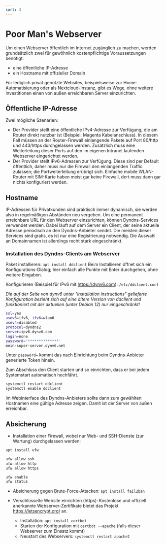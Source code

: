 ```yaml
---
sort: 3
---
```


# Poor Man's Webserver

Um einen Webserver öffentlich im Internet zugänglich zu machen, werden grundsätzlich zwei für gewöhnlich kostenpflichtige Voraussetzungen benötigt:
- eine öffentliche IP-Adresse
- ein Hostname mit offizieller Domain

Für lediglich privat genützte Websites, beispielsweise zur Home-Automatisierung oder als Nextcloud-Instanz, gibt es Wege, ohne weitere Investitionen einen von außen erreichbaren Server einzurichten.

## Öffentliche IP-Adresse
Zwei mögliche Szenarien:
- Der Provider stellt eine öffentliche IPv4-Adresse zur Verfügung, die am Router direkt nutzbar ist (Beispiel: Magenta Kabelanschluss). In diesem Fall müssen an der Router-Firewall einlangende Pakete auf Port 80/http und 443/https durchgelassen werden. Zusätzlich muss eine Weiterleitung dieser Ports auf den im eigenen Intranet laufenden Webserver eingerichtet werden.
- Der Provider stellt IPv6-Adressen zur Verfügung. Diese sind per Default öffentlich, daher muss nur die Firewall den einlangenden Traffic zulassen; die Portweiterleitung erübrigt sich. Einfache mobile WLAN-Router mit SIM-Karte haben meist gar keine Firewall, dort muss dann gar nichts konfiguriert werden.

## Hostname
IP-Adressen für Privatkunden sind praktisch immer dynamisch, sie werden also in regelmäßigen Abständen neu vergeben. Um eine permanent erreichbare URL für den Webserver einzurichten, können Dyndns-Services verwendet werden. Dabei läuft auf dem Server ein Client, der seine aktuelle Adresse periodisch an den Dyndns-Anbieter sendet. Die meisten dieser Services sind gratis, es ist nur eine Registrierung notwendig. Die Auswahl an Domainnamen ist allerdings recht stark eingeschränkt.

### Installation des Dyndns-Clients am Webserver
Paket installieren: `apt install ddclient` Beim Installieren öffnet sich ein Konfigurations-Dialog; hier einfach alle Punkte mit Enter durchgehen, ohne weitere Eingaben.

Konfigurieren (Beispiel für IPv6 mit https://dynv6.com): `/etc/ddclient.conf`

*Die auf der Seite von dynv6 unter "Installation instructions" gelieferte Konfiguration bezieht sich auf eine ältere Version von ddclient und funktioniert mit der aktuellen (unter Debian 12) nur eingeschränkt!*

```sh
ssl=yes
usev6=ifv6, ifv6=wlan0
usev4=disabled
protocol=dyndns2 
server=ipv6.dynv6.com 
login=none 
password='**************' 
mein-super-server.dynv6.net

```
Unter `password=` kommt das nach Einrichtung beim Dyndns-Anbieter generierte Token hinein.

Zum Abschluss den Client starten und  so einrichten, dass er bei jedem Systemstart automatisch hochfährt. 
```sh
systemctl restart ddclient
systemctl enable ddclient
```

Im Webinterface des Dyndns-Anbieters sollte dann zum gewählten Hostnamen eine gültige Adresse zeigen. Damit ist der Server von außen erreichbar.

## Absicherung
- Installation einer Firewall, wobei nur Web- und SSH-Dienste (zur Wartung) durchgelassen werden:
  
```sh
apt install ufw

ufw allow ssh
ufw allow http
ufw allow https

ufw enable
ufw status
```
- Absicherung gegen Brute-Force-Attacken: `apt install fail2ban`

- Verschlüsselte Website einrichten (https):
  Kostenlose und offiziell anerkannte Webserver-Zertifikate bietet das Projekt https://letsencrypt.org/ an. 
  - Installation: `apt install certbot`
  - Starten der Konfiguration mit `certbot --apache` (falls dieser Webserver zum Einsatz kommt)
  - Neustart des Webservers: `systemctl restart apache2`





